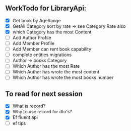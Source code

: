 ## WorkTodo for LibraryApi:
- [X]  Get book by AgeRange
- [X]  GetAll Category sort by rate -> see Category Rate also
- [X] which Category has the most Content
- [ ] Add Author Profile 
- [ ] Add Member Profile 
- [ ] Add Member can rent book capability
- [ ] complete entities migrations
- [ ] Author -> books Category
- [ ] Which Author has the most Rate
- [ ] Which Author has wrote the most content
- [ ] Which Author has wrote the most books number

## To read for next session
- [X] What is record?
- [X] Why to use record for dto's?
- [X] Ef fluent api
- [ ] ef tips
